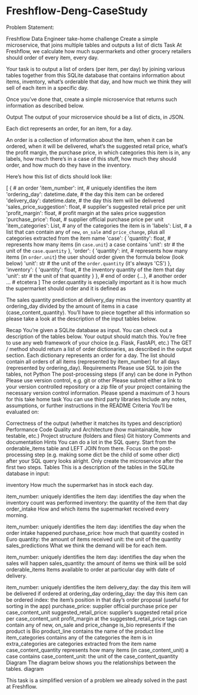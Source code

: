 # Freshflow-Deng-CaseStudy

Problem Statement:

Freshflow Data Engineer take-home challenge
Create a simple microservice, that joins multiple tables and outputs a list of dicts
Task
At Freshflow, we calculate how much supermarkets and other grocery retailers should order of every item, every day.

Your task is to output a list of orders (per item, per day) by joining various tables together from this SQLite database that contains information about items, inventory, what’s orderable that day, and how much we think they will sell of each item in a specific day.

Once you’ve done that, create a simple microservice that returns such information as described below.

Output
The output of your microservice should be a list of dicts, in JSON.

Each dict represents an order, for an item, for a day.

An order is a collection of information about the item, when it can be ordered, when it will be delivered, what’s the suggested retail price, what’s the profit margin, the purchase price, in which categories this item is in, any labels, how much there’s in a case of this stuff, how much they should order, and how much do they have in the inventory.

Here’s how this list of dicts should look like:

[
  {  # an order
    'item_number': int,  # uniquely identifies the item
    'ordering_day': datetime.date,  # the day this item can be ordered
    'delivery_day': datetime.date,  # the day this item will be delivered
    'sales_price_suggestion': float,  # supplier's suggested retail price per unit
    'profit_margin': float,  # profit margin at the sales price suggestion
    'purchase_price': float,  # supplier official purchase price per unit
    'item_categories': List<str>,  # any of the categories the item is in
    'labels': List<str>,  # a list that can contain any of `new`, `on_sale` and `price_change`, plus all categories extracted from the item name
    'case': {
      'quantity': float,  # represents how many items (in `case.unit`) a case contains
      'unit': str  # the unit of the `case.quantity`
    },
    'order': {
      'quantity': int,  # represents how many items (in `order.unit`) the user should order given the formula below (look below)
      'unit': str  # the unit of the `order.quantity` (it's always 'CS')
    },
    'inventory': {
      'quantity': float,  # the inventory quantity of the item that day
      'unit': str  # the unit of that quantity
    }
  },  # end of order
  {...}, # another order
  ...  # etcetera
]
The order.quantity is especially important as it is how much the supermarket should order and it is defined as

The sales quantity prediction at delivery_day minus the inventory quantity at ordering_day divided by the amount of items in a case (case_content_quantity).
You’ll have to piece together all this information so please take a look at the description of the input tables below.

Recap
You’re given a SQLite database as input. You can check out a description of the tables below.
Your output should match this.
You’re free to use any web framework of your choice (e.g. Flask, FastAPI, etc.)
The GET / method should return a list of order dictionaries, as described in the output section. Each dictionary represents an order for a day. The list should contain all orders of all items (represented by item_number) for all days (represented by ordering_day).
Requirements
Please use SQL to join the tables, not Python
The post-processing steps (if any) can be done in Python
Please use version control, e.g. git or other
Please submit either a link to your version controlled repository or a zip file of your project containing the necessary version control information.
Please spend a maximum of 3 hours for this take home task
You can use third party libraries
Include any notes, assumptions, or further instructions in the README
Criteria
You’ll be evaluated on:

Correctness of the output (whether it matches its types and description)
Performance
Code Quality and Architecture (how maintainable, how testable, etc.)
Project structure (folders and files)
Git history
Comments and documentation
Hints
You can do a lot in the SQL query. Start from the orderable_items table and LEFT JOIN from there.
Focus on the post-processing step (e.g. making some dict be the child of some other dict) after your SQL query looks alright.
Only create the microservice after the first two steps.
Tables
This is a description of the tables in the SQLite database in input:

inventory
How much the supermarket has in stock each day.

item_number: uniquely identifies the item
day: identifies the day when the inventory count was performed
inventory: the quantity of the item that day
order_intake
How and which items the supermarket received every morning.

item_number: uniquely identifies the item
day: identifies the day when the order intake happened
purchase_price: how much that quantity costed in Euro
quantity: the amount of items received
unit: the unit of the quantity
sales_predictions
What we think the demand will be for each item.

item_number: uniquely identifies the item
day: identifies the day when the sales will happen
sales_quantity: the amount of items we think will be sold
orderable_items
Items available to order at particular day with date of delivery.

item_number: uniquely identifies the item
delivery_day: the day this item will be delivered if ordered at ordering_day
ordering_day: the day this item can be ordered
index: the item’s position in that day’s order proposal (useful for sorting in the app)
purchase_price: supplier official purchase price per case_content_unit
suggested_retail_price: supplier’s suggested retail price per case_content_unit
profit_margin at the suggested_retail_price
tags can contain any of new, on_sale and price_change
is_bio represents if the product is Bio
product_line contains the name of the product line
item_categories contains any of the categories the item is in
extra_categories are categories extracted from the item name
case_content_quantity represents how many items (in case_content_unit) a case contains
case_content_unit: the unit of the case_content_quantity
Diagram
The diagram below shows you the relationships between the tables.
diagram

This task is a simplified version of a problem we already solved in the past at Freshflow.
